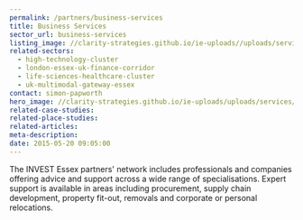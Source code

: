 ```yaml
---
permalink: /partners/business-services
title: Business Services
sector_url: business-services
listing_image: //clarity-strategies.github.io/ie-uploads//uploads/services/Other_List_555x300.jpg
related-sectors:
  - high-technology-cluster
  - london-essex-uk-finance-corridor
  - life-sciences-healthcare-cluster
  - uk-multimodal-gateway-essex
contact: simon-papworth
hero_image: //clarity-strategies.github.io/ie-uploads/uploads/services/Other_1980x600.jpg
related-case-studies:
related-place-studies:
related-articles:
meta-description:
date: 2015-05-20 09:05:00
---
```

The INVEST Essex partners' network includes professionals and companies offering advice and support across a wide range of specialisations. 
Expert support is available in areas including procurement, supply chain development, property fit-out, removals and corporate or personal 
relocations.